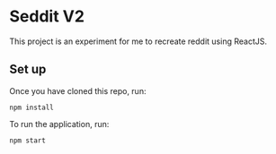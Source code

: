 # Seddit V2

This project is an experiment for me to recreate reddit using ReactJS.

## Set up

Once you have cloned this repo, run:
```
npm install
```

To run the application, run:
```
npm start
```
